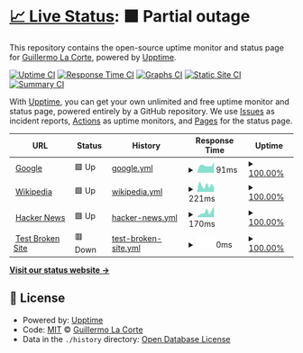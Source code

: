 # [📈 Live Status](https://demo.upptime.js.org): <!--live status--> **🟧 Partial outage**

This repository contains the open-source uptime monitor and status page for [Guillermo La Corte](https://demo.upptime.js.org), powered by [Upptime](https://github.com/upptime/upptime).

[![Uptime CI](https://github.com/glacorte/status/workflows/Uptime%20CI/badge.svg)](https://github.com/glacorte/status/actions?query=workflow%3A%22Uptime+CI%22)
[![Response Time CI](https://github.com/glacorte/status/workflows/Response%20Time%20CI/badge.svg)](https://github.com/glacorte/status/actions?query=workflow%3A%22Response+Time+CI%22)
[![Graphs CI](https://github.com/glacorte/status/workflows/Graphs%20CI/badge.svg)](https://github.com/glacorte/status/actions?query=workflow%3A%22Graphs+CI%22)
[![Static Site CI](https://github.com/glacorte/status/workflows/Static%20Site%20CI/badge.svg)](https://github.com/glacorte/status/actions?query=workflow%3A%22Static+Site+CI%22)
[![Summary CI](https://github.com/glacorte/status/workflows/Summary%20CI/badge.svg)](https://github.com/glacorte/status/actions?query=workflow%3A%22Summary+CI%22)

With [Upptime](https://upptime.js.org), you can get your own unlimited and free uptime monitor and status page, powered entirely by a GitHub repository. We use [Issues](https://github.com/glacorte/status/issues) as incident reports, [Actions](https://github.com/glacorte/status/actions) as uptime monitors, and [Pages](https://demo.upptime.js.org) for the status page.

<!--start: status pages-->
<!-- This summary is generated by Upptime (https://github.com/upptime/upptime) -->
<!-- Do not edit this manually, your changes will be overwritten -->
<!-- prettier-ignore -->
| URL | Status | History | Response Time | Uptime |
| --- | ------ | ------- | ------------- | ------ |
| <img alt="" src="https://favicons.githubusercontent.com/www.google.com" height="13"> [Google](https://www.google.com) | 🟩 Up | [google.yml](https://github.com/glacorte/status/commits/HEAD/history/google.yml) | <details><summary><img alt="Response time graph" src="./graphs/google/response-time-week.png" height="20"> 91ms</summary><br><a href="https://glacorte.github.io/status/history/google"><img alt="Response time 117" src="https://img.shields.io/endpoint?url=https%3A%2F%2Fraw.githubusercontent.com%2Fglacorte%2Fstatus%2FHEAD%2Fapi%2Fgoogle%2Fresponse-time.json"></a><br><a href="https://glacorte.github.io/status/history/google"><img alt="24-hour response time 130" src="https://img.shields.io/endpoint?url=https%3A%2F%2Fraw.githubusercontent.com%2Fglacorte%2Fstatus%2FHEAD%2Fapi%2Fgoogle%2Fresponse-time-day.json"></a><br><a href="https://glacorte.github.io/status/history/google"><img alt="7-day response time 91" src="https://img.shields.io/endpoint?url=https%3A%2F%2Fraw.githubusercontent.com%2Fglacorte%2Fstatus%2FHEAD%2Fapi%2Fgoogle%2Fresponse-time-week.json"></a><br><a href="https://glacorte.github.io/status/history/google"><img alt="30-day response time 87" src="https://img.shields.io/endpoint?url=https%3A%2F%2Fraw.githubusercontent.com%2Fglacorte%2Fstatus%2FHEAD%2Fapi%2Fgoogle%2Fresponse-time-month.json"></a><br><a href="https://glacorte.github.io/status/history/google"><img alt="1-year response time 117" src="https://img.shields.io/endpoint?url=https%3A%2F%2Fraw.githubusercontent.com%2Fglacorte%2Fstatus%2FHEAD%2Fapi%2Fgoogle%2Fresponse-time-year.json"></a></details> | <details><summary><a href="https://glacorte.github.io/status/history/google">100.00%</a></summary><a href="https://glacorte.github.io/status/history/google"><img alt="All-time uptime 100.00%" src="https://img.shields.io/endpoint?url=https%3A%2F%2Fraw.githubusercontent.com%2Fglacorte%2Fstatus%2FHEAD%2Fapi%2Fgoogle%2Fuptime.json"></a><br><a href="https://glacorte.github.io/status/history/google"><img alt="24-hour uptime 100.00%" src="https://img.shields.io/endpoint?url=https%3A%2F%2Fraw.githubusercontent.com%2Fglacorte%2Fstatus%2FHEAD%2Fapi%2Fgoogle%2Fuptime-day.json"></a><br><a href="https://glacorte.github.io/status/history/google"><img alt="7-day uptime 100.00%" src="https://img.shields.io/endpoint?url=https%3A%2F%2Fraw.githubusercontent.com%2Fglacorte%2Fstatus%2FHEAD%2Fapi%2Fgoogle%2Fuptime-week.json"></a><br><a href="https://glacorte.github.io/status/history/google"><img alt="30-day uptime 100.00%" src="https://img.shields.io/endpoint?url=https%3A%2F%2Fraw.githubusercontent.com%2Fglacorte%2Fstatus%2FHEAD%2Fapi%2Fgoogle%2Fuptime-month.json"></a><br><a href="https://glacorte.github.io/status/history/google"><img alt="1-year uptime 100.00%" src="https://img.shields.io/endpoint?url=https%3A%2F%2Fraw.githubusercontent.com%2Fglacorte%2Fstatus%2FHEAD%2Fapi%2Fgoogle%2Fuptime-year.json"></a></details>
| <img alt="" src="https://favicons.githubusercontent.com/en.wikipedia.org" height="13"> [Wikipedia](https://en.wikipedia.org) | 🟩 Up | [wikipedia.yml](https://github.com/glacorte/status/commits/HEAD/history/wikipedia.yml) | <details><summary><img alt="Response time graph" src="./graphs/wikipedia/response-time-week.png" height="20"> 221ms</summary><br><a href="https://glacorte.github.io/status/history/wikipedia"><img alt="Response time 173" src="https://img.shields.io/endpoint?url=https%3A%2F%2Fraw.githubusercontent.com%2Fglacorte%2Fstatus%2FHEAD%2Fapi%2Fwikipedia%2Fresponse-time.json"></a><br><a href="https://glacorte.github.io/status/history/wikipedia"><img alt="24-hour response time 146" src="https://img.shields.io/endpoint?url=https%3A%2F%2Fraw.githubusercontent.com%2Fglacorte%2Fstatus%2FHEAD%2Fapi%2Fwikipedia%2Fresponse-time-day.json"></a><br><a href="https://glacorte.github.io/status/history/wikipedia"><img alt="7-day response time 221" src="https://img.shields.io/endpoint?url=https%3A%2F%2Fraw.githubusercontent.com%2Fglacorte%2Fstatus%2FHEAD%2Fapi%2Fwikipedia%2Fresponse-time-week.json"></a><br><a href="https://glacorte.github.io/status/history/wikipedia"><img alt="30-day response time 169" src="https://img.shields.io/endpoint?url=https%3A%2F%2Fraw.githubusercontent.com%2Fglacorte%2Fstatus%2FHEAD%2Fapi%2Fwikipedia%2Fresponse-time-month.json"></a><br><a href="https://glacorte.github.io/status/history/wikipedia"><img alt="1-year response time 173" src="https://img.shields.io/endpoint?url=https%3A%2F%2Fraw.githubusercontent.com%2Fglacorte%2Fstatus%2FHEAD%2Fapi%2Fwikipedia%2Fresponse-time-year.json"></a></details> | <details><summary><a href="https://glacorte.github.io/status/history/wikipedia">100.00%</a></summary><a href="https://glacorte.github.io/status/history/wikipedia"><img alt="All-time uptime 100.00%" src="https://img.shields.io/endpoint?url=https%3A%2F%2Fraw.githubusercontent.com%2Fglacorte%2Fstatus%2FHEAD%2Fapi%2Fwikipedia%2Fuptime.json"></a><br><a href="https://glacorte.github.io/status/history/wikipedia"><img alt="24-hour uptime 100.00%" src="https://img.shields.io/endpoint?url=https%3A%2F%2Fraw.githubusercontent.com%2Fglacorte%2Fstatus%2FHEAD%2Fapi%2Fwikipedia%2Fuptime-day.json"></a><br><a href="https://glacorte.github.io/status/history/wikipedia"><img alt="7-day uptime 100.00%" src="https://img.shields.io/endpoint?url=https%3A%2F%2Fraw.githubusercontent.com%2Fglacorte%2Fstatus%2FHEAD%2Fapi%2Fwikipedia%2Fuptime-week.json"></a><br><a href="https://glacorte.github.io/status/history/wikipedia"><img alt="30-day uptime 100.00%" src="https://img.shields.io/endpoint?url=https%3A%2F%2Fraw.githubusercontent.com%2Fglacorte%2Fstatus%2FHEAD%2Fapi%2Fwikipedia%2Fuptime-month.json"></a><br><a href="https://glacorte.github.io/status/history/wikipedia"><img alt="1-year uptime 100.00%" src="https://img.shields.io/endpoint?url=https%3A%2F%2Fraw.githubusercontent.com%2Fglacorte%2Fstatus%2FHEAD%2Fapi%2Fwikipedia%2Fuptime-year.json"></a></details>
| <img alt="" src="https://favicons.githubusercontent.com/news.ycombinator.com" height="13"> [Hacker News](https://news.ycombinator.com) | 🟩 Up | [hacker-news.yml](https://github.com/glacorte/status/commits/HEAD/history/hacker-news.yml) | <details><summary><img alt="Response time graph" src="./graphs/hacker-news/response-time-week.png" height="20"> 170ms</summary><br><a href="https://glacorte.github.io/status/history/hacker-news"><img alt="Response time 211" src="https://img.shields.io/endpoint?url=https%3A%2F%2Fraw.githubusercontent.com%2Fglacorte%2Fstatus%2FHEAD%2Fapi%2Fhacker-news%2Fresponse-time.json"></a><br><a href="https://glacorte.github.io/status/history/hacker-news"><img alt="24-hour response time 336" src="https://img.shields.io/endpoint?url=https%3A%2F%2Fraw.githubusercontent.com%2Fglacorte%2Fstatus%2FHEAD%2Fapi%2Fhacker-news%2Fresponse-time-day.json"></a><br><a href="https://glacorte.github.io/status/history/hacker-news"><img alt="7-day response time 170" src="https://img.shields.io/endpoint?url=https%3A%2F%2Fraw.githubusercontent.com%2Fglacorte%2Fstatus%2FHEAD%2Fapi%2Fhacker-news%2Fresponse-time-week.json"></a><br><a href="https://glacorte.github.io/status/history/hacker-news"><img alt="30-day response time 157" src="https://img.shields.io/endpoint?url=https%3A%2F%2Fraw.githubusercontent.com%2Fglacorte%2Fstatus%2FHEAD%2Fapi%2Fhacker-news%2Fresponse-time-month.json"></a><br><a href="https://glacorte.github.io/status/history/hacker-news"><img alt="1-year response time 211" src="https://img.shields.io/endpoint?url=https%3A%2F%2Fraw.githubusercontent.com%2Fglacorte%2Fstatus%2FHEAD%2Fapi%2Fhacker-news%2Fresponse-time-year.json"></a></details> | <details><summary><a href="https://glacorte.github.io/status/history/hacker-news">100.00%</a></summary><a href="https://glacorte.github.io/status/history/hacker-news"><img alt="All-time uptime 100.00%" src="https://img.shields.io/endpoint?url=https%3A%2F%2Fraw.githubusercontent.com%2Fglacorte%2Fstatus%2FHEAD%2Fapi%2Fhacker-news%2Fuptime.json"></a><br><a href="https://glacorte.github.io/status/history/hacker-news"><img alt="24-hour uptime 100.00%" src="https://img.shields.io/endpoint?url=https%3A%2F%2Fraw.githubusercontent.com%2Fglacorte%2Fstatus%2FHEAD%2Fapi%2Fhacker-news%2Fuptime-day.json"></a><br><a href="https://glacorte.github.io/status/history/hacker-news"><img alt="7-day uptime 100.00%" src="https://img.shields.io/endpoint?url=https%3A%2F%2Fraw.githubusercontent.com%2Fglacorte%2Fstatus%2FHEAD%2Fapi%2Fhacker-news%2Fuptime-week.json"></a><br><a href="https://glacorte.github.io/status/history/hacker-news"><img alt="30-day uptime 100.00%" src="https://img.shields.io/endpoint?url=https%3A%2F%2Fraw.githubusercontent.com%2Fglacorte%2Fstatus%2FHEAD%2Fapi%2Fhacker-news%2Fuptime-month.json"></a><br><a href="https://glacorte.github.io/status/history/hacker-news"><img alt="1-year uptime 100.00%" src="https://img.shields.io/endpoint?url=https%3A%2F%2Fraw.githubusercontent.com%2Fglacorte%2Fstatus%2FHEAD%2Fapi%2Fhacker-news%2Fuptime-year.json"></a></details>
| <img alt="" src="https://favicons.githubusercontent.com/thissitedoesnotexist.koj.co" height="13"> [Test Broken Site](https://thissitedoesnotexist.koj.co) | 🟥 Down | [test-broken-site.yml](https://github.com/glacorte/status/commits/HEAD/history/test-broken-site.yml) | <details><summary><img alt="Response time graph" src="./graphs/test-broken-site/response-time-week.png" height="20"> 0ms</summary><br><a href="https://glacorte.github.io/status/history/test-broken-site"><img alt="Response time 0" src="https://img.shields.io/endpoint?url=https%3A%2F%2Fraw.githubusercontent.com%2Fglacorte%2Fstatus%2FHEAD%2Fapi%2Ftest-broken-site%2Fresponse-time.json"></a><br><a href="https://glacorte.github.io/status/history/test-broken-site"><img alt="24-hour response time 0" src="https://img.shields.io/endpoint?url=https%3A%2F%2Fraw.githubusercontent.com%2Fglacorte%2Fstatus%2FHEAD%2Fapi%2Ftest-broken-site%2Fresponse-time-day.json"></a><br><a href="https://glacorte.github.io/status/history/test-broken-site"><img alt="7-day response time 0" src="https://img.shields.io/endpoint?url=https%3A%2F%2Fraw.githubusercontent.com%2Fglacorte%2Fstatus%2FHEAD%2Fapi%2Ftest-broken-site%2Fresponse-time-week.json"></a><br><a href="https://glacorte.github.io/status/history/test-broken-site"><img alt="30-day response time 0" src="https://img.shields.io/endpoint?url=https%3A%2F%2Fraw.githubusercontent.com%2Fglacorte%2Fstatus%2FHEAD%2Fapi%2Ftest-broken-site%2Fresponse-time-month.json"></a><br><a href="https://glacorte.github.io/status/history/test-broken-site"><img alt="1-year response time 0" src="https://img.shields.io/endpoint?url=https%3A%2F%2Fraw.githubusercontent.com%2Fglacorte%2Fstatus%2FHEAD%2Fapi%2Ftest-broken-site%2Fresponse-time-year.json"></a></details> | <details><summary><a href="https://glacorte.github.io/status/history/test-broken-site">100.00%</a></summary><a href="https://glacorte.github.io/status/history/test-broken-site"><img alt="All-time uptime 100.00%" src="https://img.shields.io/endpoint?url=https%3A%2F%2Fraw.githubusercontent.com%2Fglacorte%2Fstatus%2FHEAD%2Fapi%2Ftest-broken-site%2Fuptime.json"></a><br><a href="https://glacorte.github.io/status/history/test-broken-site"><img alt="24-hour uptime 100.00%" src="https://img.shields.io/endpoint?url=https%3A%2F%2Fraw.githubusercontent.com%2Fglacorte%2Fstatus%2FHEAD%2Fapi%2Ftest-broken-site%2Fuptime-day.json"></a><br><a href="https://glacorte.github.io/status/history/test-broken-site"><img alt="7-day uptime 100.00%" src="https://img.shields.io/endpoint?url=https%3A%2F%2Fraw.githubusercontent.com%2Fglacorte%2Fstatus%2FHEAD%2Fapi%2Ftest-broken-site%2Fuptime-week.json"></a><br><a href="https://glacorte.github.io/status/history/test-broken-site"><img alt="30-day uptime 100.00%" src="https://img.shields.io/endpoint?url=https%3A%2F%2Fraw.githubusercontent.com%2Fglacorte%2Fstatus%2FHEAD%2Fapi%2Ftest-broken-site%2Fuptime-month.json"></a><br><a href="https://glacorte.github.io/status/history/test-broken-site"><img alt="1-year uptime 100.00%" src="https://img.shields.io/endpoint?url=https%3A%2F%2Fraw.githubusercontent.com%2Fglacorte%2Fstatus%2FHEAD%2Fapi%2Ftest-broken-site%2Fuptime-year.json"></a></details>

<!--end: status pages-->

[**Visit our status website →**](https://demo.upptime.js.org)

## 📄 License

- Powered by: [Upptime](https://github.com/upptime/upptime)
- Code: [MIT](./LICENSE) © [Guillermo La Corte](https://demo.upptime.js.org)
- Data in the `./history` directory: [Open Database License](https://opendatacommons.org/licenses/odbl/1-0/)
